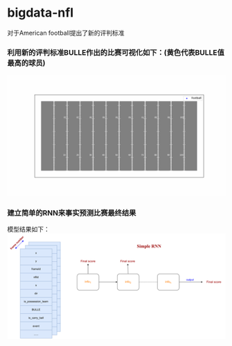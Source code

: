 # bigdata-nfl
对于American football提出了新的评判标准
### 利用新的评判标准BULLE作出的比赛可视化如下：(黄色代表BULLE值最高的球员)
!['visualization-based on new metric BULLE'](player_movement_animation.gif)
### 建立简单的RNN来事实预测比赛最终结果
  模型结果如下：
  ![](simple_rnn.svg)
